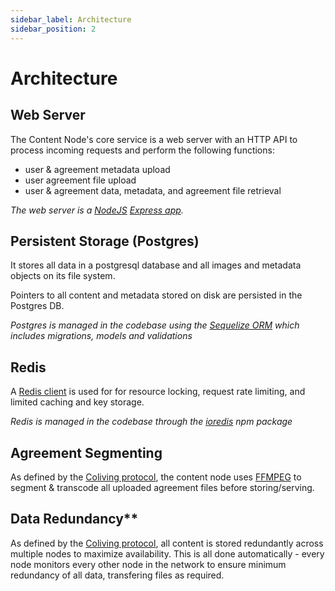 ```yaml
---
sidebar_label: Architecture
sidebar_position: 2
---
```


# Architecture

## Web Server

The Content Node's core service is a web server with an HTTP API to process incoming requests and perform the following functions:

- user & agreement metadata upload
- user agreement file upload
- user & agreement data, metadata, and agreement file retrieval

*The web server is a [NodeJS](https://nodejs.org) [Express app](https://expressjs.com/).*

## Persistent Storage (Postgres)

It stores all data in a postgresql database and all images and metadata objects on its file system.

Pointers to all content and metadata stored on disk are persisted in the Postgres DB.

*Postgres is managed in the codebase using the [Sequelize ORM](https://sequelize.org/master/) which includes migrations, models and validations*

## Redis

A [Redis client](https://redis.io/) is used for for resource locking, request rate limiting, and limited caching and key storage.

*Redis is managed in the codebase through the [ioredis](https://github.com/luin/ioredis) npm package*

## Agreement Segmenting

As defined by the [Coliving protocol](https://whitepaper.coliving.lol), the content node uses [FFMPEG](https://ffmpeg.org/ffmpeg.html) to segment & transcode all uploaded agreement files before storing/serving.

## Data Redundancy**

As defined by the [Coliving protocol](https://whitepaper.coliving.lol), all content is stored redundantly across multiple nodes to maximize availability. This is all done automatically - every node monitors every other node in the network to ensure minimum redundancy of all data, transfering files as required.
